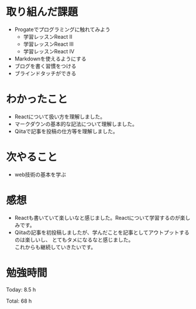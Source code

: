 # 取り組んだ課題
- Progateでプログラミングに触れてみよう
  - 学習レッスンReact Ⅱ
  - 学習レッスンReact Ⅲ
  - 学習レッスンReact Ⅳ
- Markdownを使えるようにする
- ブログを書く習慣をつける
- ブラインドタッチができる

# わかったこと
- Reactについて扱い方を理解しました。
- マークダウンの基本的な記法について理解しました。
- Qiitaで記事を投稿の仕方等を理解しました。

# 次やること
- web技術の基本を学ぶ

# 感想
- Reactも書いていて楽しいなと感じました。Reactについて学習するのが楽しみです。
- Qiitaの記事を初投稿しましたが、学んだことを記事としてアウトプットするのは楽しいし、
とてもタメになるなと感じました。  
これからも継続していきたいです。

# 勉強時間
Today: 8.5 h

Total: 68 h
